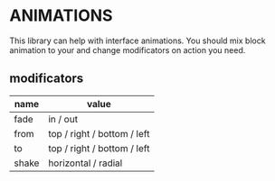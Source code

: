 # ANIMATIONS

This library can help with interface animations.
You should mix block animation to your and change modificators on action you need.

## modificators
| name  | value                       |
| ----- | --------------------------- |
| fade  | in / out                    |
| from  | top / right / bottom / left |
| to    | top / right / bottom / left |
| shake | horizontal / radial         |
